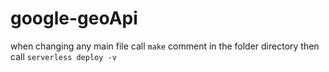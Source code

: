 # google-geoApi

when changing any main file call ``make`` comment in the folder directory then call ``serverless deploy -v``
